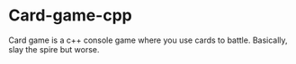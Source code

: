 # Card-game-cpp
Card game is a c++ console game where you use cards to battle. Basically, slay the spire but worse.
